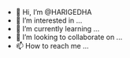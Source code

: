 - 👋 Hi, I’m @HARIGEDHA
- 👀 I’m interested in ...
- 🌱 I’m currently learning ...
- 💞️ I’m looking to collaborate on ...
- 📫 How to reach me ...

<!---
HARIGEDHA/HARIGEDHA is a ✨ special ✨ repository because its `README.md` (this file) appears on your GitHub profile.
You can click the Preview link to take a look at your changes.
--->
